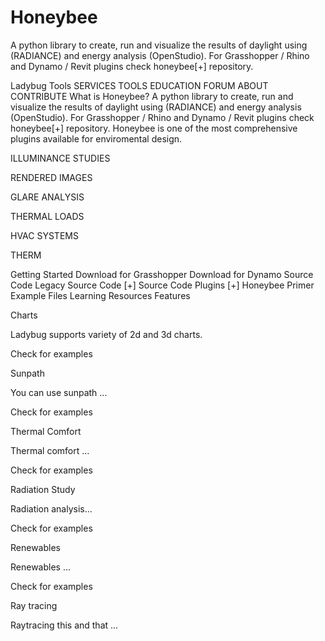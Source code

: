 # Honeybee
A python library to create, run and visualize the results of daylight using (RADIANCE) and energy analysis (OpenStudio). For Grasshopper / Rhino and Dynamo / Revit plugins check honeybee[+] repository.

  

Ladybug Tools
SERVICES
TOOLS 
EDUCATION 
FORUM
ABOUT
CONTRIBUTE
What is Honeybee?
A python library to create, run and visualize the results of daylight using (RADIANCE) and energy analysis (OpenStudio). For Grasshopper / Rhino and Dynamo / Revit plugins check honeybee[+] repository. Honeybee is one of the most comprehensive plugins available for enviromental design.


 
ILLUMINANCE STUDIES

 
RENDERED IMAGES

 
GLARE ANALYSIS

 
THERMAL LOADS

 
HVAC SYSTEMS

 
THERM

Getting Started
 Download
for Grasshopper
 Download
for Dynamo
 Source Code
Legacy
 Source Code
[+]
 Source Code
Plugins [+]
 Honeybee
Primer
 Example
Files
 Learning
Resources
Features

Charts

Ladybug supports variety of 2d and 3d charts.

Check for examples   

Sunpath

You can use sunpath ...

Check for examples   

Thermal Comfort

Thermal comfort ...

Check for examples   

Radiation Study

Radiation analysis...

Check for examples   

Renewables

Renewables ...

Check for examples   

Ray tracing

Raytracing this and that ...